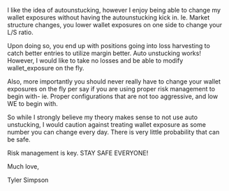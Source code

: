 I like the idea of autounstucking, however I enjoy being able to change my wallet exposures without having the autounstucking kick in. Ie. Market structure changes, you lower wallet exposures on one side to change your L/S ratio. 

Upon doing so, you end up with positions going into loss harvesting to catch better entries to utilize margin better. Auto unstucking works! However, I would like to take no losses and be able to modify wallet_exposure on the fly. 

Also, more importantly you should never really have to change your wallet exposures on the fly per say if you are using proper risk management to begin with- ie. Proper configurations that are not too aggressive, and low WE to begin with. 

So while I strongly believe my theory makes sense to not use auto unstucking, I would caution against treating wallet exposure as some number you can change every day. There is very little probability that can be safe.

Risk management is key. STAY SAFE EVERYONE! 

Much love,

Tyler Simpson
